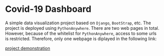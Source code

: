 # Covid-19 Dashboard

A simple data visualization project based on `Django`, `BootStrap`, etc. The project is deployed using `PythonAnywhere`. There are two web pages in total. However, because of the whitelist for `PythonAnywhere`, access to some urls is restricted. Therefore, only one webpage is diplayed in the following link:

[project demonstration](http://leslietang.pythonanywhere.com/selectCountry)
